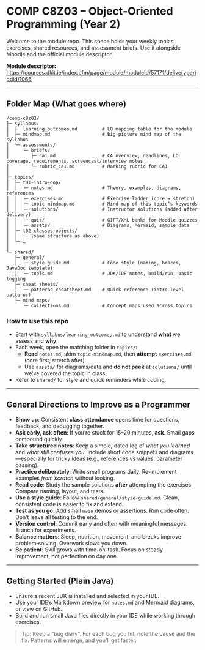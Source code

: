 # COMP C8Z03 – Object‑Oriented Programming (Year 2)

Welcome to the module repo. This space holds your weekly topics, exercises, shared resources, and assessment briefs.
Use it alongside Moodle and the official module descriptor.

**Module descriptor:** https://courses.dkit.ie/index.cfm/page/module/moduleId/57171/deliveryperiodid/1066

---

## Folder Map (What goes where)

```
/comp-c8z03/
├─ syllabus/
│  ├─ learning_outcomes.md         # LO mapping table for the module
│  ├─ mindmap.md                   # Big-picture mind map of the syllabus
│  └─ assessments/
│     └─ briefs/
│        ├─ ca1.md                 # CA overview, deadlines, LO coverage, requirements, screencast/interview notes
│        └─ rubric_ca1.md          # Marking rubric for CA1
│
├─ topics/
│  ├─ t01-intro-oop/
│  │  ├─ notes.md                  # Theory, examples, diagrams, references
│  │  ├─ exercises.md              # Exercise ladder (core → stretch)
│  │  ├─ topic-mindmap.md          # Mind map of this topic’s keywords
│  │  ├─ solutions/                # Instructor solutions (added after delivery)
│  │  ├─ quiz/                     # GIFT/XML banks for Moodle quizzes
│  │  └─ assets/                   # Diagrams, Mermaid, sample data
│  ├─ t02-classes-objects/
│  │  └─ (same structure as above)
│  └─ …
│
└─ shared/
   ├─ general/
   │  ├─ style-guide.md            # Code style (naming, braces, JavaDoc template)
   │  └─ tools.md                  # JDK/IDE notes, build/run, basic logging
   ├─ cheat sheets/
   │  └─ patterns-cheatsheet.md    # Quick reference (intro-level patterns)
   └─ mind maps/
      └─ collections.md            # Concept maps used across topics
```

### How to use this repo
- Start with `syllabus/learning_outcomes.md` to understand **what** we assess and **why**.
- Each week, open the matching folder in `topics/`:
  - **Read** `notes.md`, skim `topic-mindmap.md`, then **attempt** `exercises.md` (core first, stretch after).
  - Use `assets/` for diagrams/data and **do not peek** at `solutions/` until we’ve covered the topic in class.
- Refer to `shared/` for style and quick reminders while coding.

---

## General Directions to Improve as a Programmer

- **Show up**: Consistent **class attendance** opens time for questions, feedback, and debugging together.
- **Ask early, ask often**: If you’re stuck for 15–20 minutes, **ask**. Small gaps compound quickly.
- **Take structured notes**: Keep a simple, dated log of *what you learned* and *what still confuses you*. Include short
  code snippets and diagrams—especially for tricky ideas (e.g., references vs values, parameter passing).
- **Practice deliberately**: Write small programs daily. Re‑implement examples *from scratch* without looking.
- **Read code**: Study the sample solutions **after** attempting the exercises. Compare naming, layout, and tests.
- **Use a style guide**: Follow `shared/general/style-guide.md`. Clean, consistent code is easier to fix and extend.
- **Test as you go**: Add small `main` demos or assertions. Run code often. Don’t leave all testing to the end.
- **Version control**: Commit early and often with meaningful messages. Branch for experiments.
- **Balance matters**: Sleep, nutrition, movement, and breaks improve problem‑solving. Overwork slows you down.
- **Be patient**: Skill grows with time-on-task. Focus on steady improvement, not perfection on day one.

---

## Getting Started (Plain Java)
- Ensure a recent JDK is installed and selected in your IDE.
- Use your IDE’s Markdown preview for `notes.md` and Mermaid diagrams, or view on GitHub.
- Build and run small Java files directly in your IDE while working through exercises.

> Tip: Keep a “bug diary”. For each bug you hit, note the cause and the fix. Patterns will emerge, and you’ll get faster.
